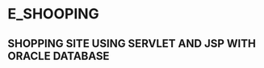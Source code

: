 E_SHOOPING
==========

SHOPPING SITE USING SERVLET AND JSP WITH ORACLE DATABASE
----------------------------------------------------------

